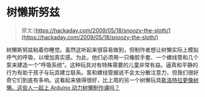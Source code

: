 # 树懒斯努兹

> 原文:[https://hackaday.com/2009/05/18/snoozy-the-sloth/](https://hackaday.com/2009/05/18/snoozy-the-sloth/)

树懒斯努兹粘着你睡觉。虽然这听起来很容易做到，但制作者想让树懒实际上模拟呼气的呼吸，以增加真实感。为此，他们必须用一只橡胶手套、一个螺线管和几个泵来建造一个“呼吸系统”。这种玩具对有特殊需要的儿童非常有益。逼真和平静的行为有助于孩子与玩具建立联系。泵和螺线管据说不会太分散注意力，但我们很好奇它们到底有多响。这看起来做得很好，比上周的另一个树懒玩具[斯洛特拉更像树懒。这些人一起上 Arduino 动力树懒制作课吗？](http://hackaday.com/2009/05/15/slothra-arduino-powered-plushy-sloth/)